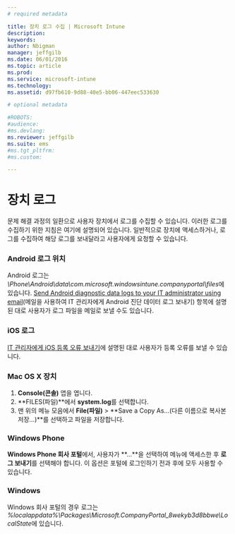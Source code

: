 ```yaml
---
# required metadata

title: 장치 로그 수집 | Microsoft Intune
description:
keywords:
author: Nbigman
manager: jeffgilb
ms.date: 06/01/2016
ms.topic: article
ms.prod:
ms.service: microsoft-intune
ms.technology:
ms.assetid: d97fb610-9d88-40e5-bb06-447eec533630

# optional metadata

#ROBOTS:
#audience:
#ms.devlang:
ms.reviewer: jeffgilb
ms.suite: ems
#ms.tgt_pltfrm:
#ms.custom:

---
```


# 장치 로그

문제 해결 과정의 일환으로 사용자 장치에서 로그를 수집할 수 있습니다. 이러한 로그를 수집하기 위한 지침은 여기에 설명되어 있습니다. 일반적으로 장치에 액세스하거나, 로그를 수집하여 해당 로그를 보내달라고 사용자에게 요청할 수 있습니다. 

### Android 로그 위치
Android 로그는 *<Android Device>\Phone\Android\data\com.microsoft.windowsintune.companyportal\files*에 있습니다. [Send Android diagnostic data logs to your IT administrator using email](/intune/enduser/send-diagnostic-data-logs-to-your-it-administrator-using-email-android)(메일을 사용하여 IT 관리자에게 Android 진단 데이터 로그 보내기) 항목에 설명된 대로 사용자가 로그 파일을 메일로 보낼 수도 있습니다.

### iOS 로그

[IT 관리자에게 iOS 등록 오류 보내기](/intune/enduser/send-errors-to-your-it-admin-ios)에 설명된 대로 사용자가 등록 오류를 보낼 수 있습니다.

### Mac OS X 장치

1. **Console(콘솔)** 앱을 엽니다.
2. **FILES(파일)**에서 **system.log**를 선택합니다.
3. 맨 위의 메뉴 모음에서 **File(파일)** > **Save a Copy As…(다른 이름으로 복사본 저장…)**를 선택하고 파일을 저장합니다.

### Windows Phone

**Windows Phone 회사 포털**에서, 사용자가 **…**을 선택하여 메뉴에 액세스한 후 **로그 보내기**를 선택해야 합니다. 이 옵션은 포털에 로그인하기 전과 후에 모두 사용할 수 있습니다.

### Windows

Windows 회사 포털의 경우 로그는 *%localappdata%\Packages\Microsoft.CompanyPortal_8wekyb3d8bbwe\LocalState*에 있습니다.


<!--HONumber=Jun16_HO1-->


